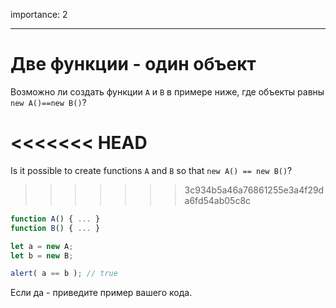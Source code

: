 importance: 2

---

# Две функции - один объект

Возможно ли создать функции `A` и `B` в примере ниже, где объекты равны `new A()==new B()`?

<<<<<<< HEAD
=======
Is it possible to create functions `A` and `B` so that `new A() == new B()`?
>>>>>>> 3c934b5a46a76861255e3a4f29da6fd54ab05c8c

```js no-beautify
function A() { ... }
function B() { ... }

let a = new A;
let b = new B;

alert( a == b ); // true
```

Если да - приведите пример вашего кода.
